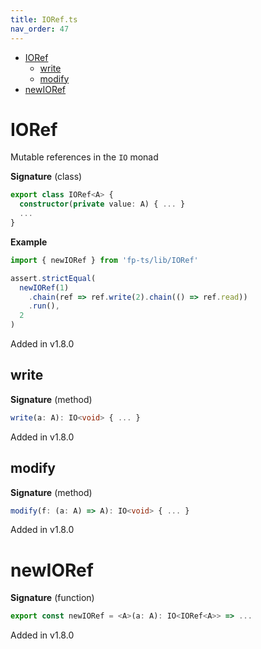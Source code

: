 ```yaml
---
title: IORef.ts
nav_order: 47
---
```


<!-- START doctoc generated TOC please keep comment here to allow auto update -->
<!-- DON'T EDIT THIS SECTION, INSTEAD RE-RUN doctoc TO UPDATE -->


- [IORef](#ioref)
  - [write](#write)
  - [modify](#modify)
- [newIORef](#newioref)

<!-- END doctoc generated TOC please keep comment here to allow auto update -->

# IORef

Mutable references in the `IO` monad

**Signature** (class)

```ts
export class IORef<A> {
  constructor(private value: A) { ... }
  ...
}
```

**Example**

```ts
import { newIORef } from 'fp-ts/lib/IORef'

assert.strictEqual(
  newIORef(1)
    .chain(ref => ref.write(2).chain(() => ref.read))
    .run(),
  2
)
```

Added in v1.8.0

## write

**Signature** (method)

```ts
write(a: A): IO<void> { ... }
```

Added in v1.8.0

## modify

**Signature** (method)

```ts
modify(f: (a: A) => A): IO<void> { ... }
```

Added in v1.8.0

# newIORef

**Signature** (function)

```ts
export const newIORef = <A>(a: A): IO<IORef<A>> => ...
```

Added in v1.8.0
